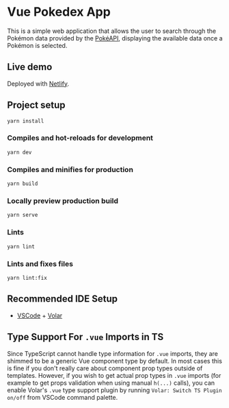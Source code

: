 # Vue Pokedex App

This is a simple web application that allows the user to search through the Pokémon data provided by the [PokéAPI](https://pokeapi.co), displaying the available data once a Pokémon is selected.

## Live demo

Deployed with [Netlify](https://v-pokedex-app.netlify.app/).

## Project setup

```
yarn install
```

### Compiles and hot-reloads for development

```
yarn dev
```

### Compiles and minifies for production

```
yarn build
```

### Locally preview production build

```
yarn serve
```

### Lints

```
yarn lint
```

### Lints and fixes files

```
yarn lint:fix
```

## Recommended IDE Setup

- [VSCode](https://code.visualstudio.com/) + [Volar](https://marketplace.visualstudio.com/items?itemName=johnsoncodehk.volar)

## Type Support For `.vue` Imports in TS

Since TypeScript cannot handle type information for `.vue` imports, they are shimmed to be a generic Vue component type by default. In most cases this is fine if you don't really care about component prop types outside of templates. However, if you wish to get actual prop types in `.vue` imports (for example to get props validation when using manual `h(...)` calls), you can enable Volar's `.vue` type support plugin by running `Volar: Switch TS Plugin on/off` from VSCode command palette.
